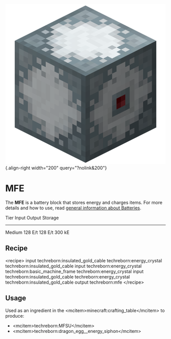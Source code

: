 ![MFE](/media/mods/techreborn/mfe.png){.align-right width="200" query="?nolink&200"}

# MFE

The **MFE** is a battery block that stores energy and charges items. For more details and how to use, read [general information about Batteries](/energy/batteries).

  Tier     Input     Output    Storage
  -------- --------- --------- ---------
  Medium   128 E/t   128 E/t   300 kE

## Recipe

\<recipe\> input techreborn:insulated_gold_cable techreborn:energy_crystal techreborn:insulated_gold_cable input techreborn:energy_crystal techreborn:basic_machine_frame techreborn:energy_crystal input techreborn:insulated_gold_cable techreborn:energy_crystal techreborn:insulated_gold_cable output techreborn:mfe \</recipe\>

## Usage

Used as an ingredient in the \<mcitem\>minecraft:crafting_table\</mcitem\> to produce:

- \<mcitem\>techreborn:MFSU\</mcitem\>
- \<mcitem\>techreborn:dragon_egg\_\_energy_siphon\</mcitem\>
